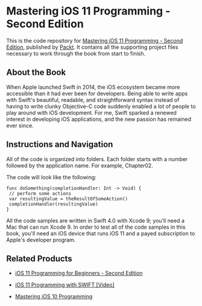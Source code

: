 # Mastering iOS 11 Programming - Second Edition
This is the code repository for [Mastering iOS 11 Programming - Second Edition](https://www.packtpub.com/application-development/mastering-ios-11-programming-second-edition?utm_source=github&utm_medium=repository&utm_campaign=9781788398237), published by [Packt](https://www.packtpub.com/?utm_source=github). It contains all the supporting project files necessary to work through the book from start to finish.
## About the Book
When Apple launched Swift in 2014, the iOS ecosystem became more accessible than it had ever been for developers. Being able to write apps with Swift's beautiful, readable, and straightforward syntax instead of having to write clunky Objective-C code suddenly enabled a lot of people to play around with iOS development. For me, Swift sparked a renewed interest in developing iOS applications, and the new passion has remained ever since.
## Instructions and Navigation
All of the code is organized into folders. Each folder starts with a number followed by the application name. For example, Chapter02.



The code will look like the following:
```
func doSomething(completionHandler: Int -> Void) {
 // perform some actions
 var resultingValue = theResultOfSomeAction()
 completionHandler(resultingValue)
}
```

All the code samples are written in Swift 4.0 with Xcode 9; you'll need a Mac that can run Xcode 9. In order to test all of the code samples in this book, you'll need an iOS device that runs iOS 11 and a payed subscription to Apple's developer program.

## Related Products
* [iOS 11 Programming for Beginners - Second Edition](https://www.packtpub.com/application-development/ios-11-programming-beginners-second-edition?utm_source=github&utm_medium=repository&utm_campaign=9781788390750)

* [iOS 11 Programming with SWIFT [Video]](https://www.packtpub.com/application-development/ios-11-programming-swift-video?utm_source=github&utm_medium=repository&utm_campaign=9781788393263)

* [Mastering iOS 10 Programming](https://www.packtpub.com/application-development/mastering-ios-10-programming?utm_source=github&utm_medium=repository&utm_campaign=9781786469359)
